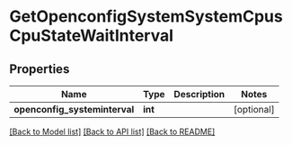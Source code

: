 # GetOpenconfigSystemSystemCpusCpuStateWaitInterval

## Properties
Name | Type | Description | Notes
------------ | ------------- | ------------- | -------------
**openconfig_systeminterval** | **int** |  | [optional] 

[[Back to Model list]](../README.md#documentation-for-models) [[Back to API list]](../README.md#documentation-for-api-endpoints) [[Back to README]](../README.md)


